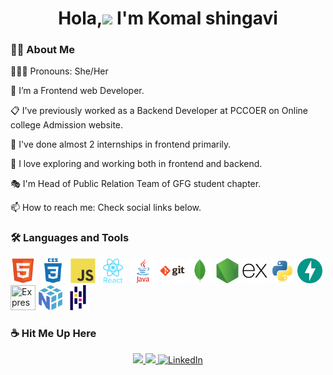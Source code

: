 <h1 align="center"> Hola,<img src="https://media.giphy.com/media/hvRJCLFzcasrR4ia7z/giphy.gif" width="30px"/> I'm Komal shingavi</h1>

### :woman_technologist: About Me 

👩🏻‍💻 Pronouns: She/Her

💼 I’m a Frontend web Developer. 

📋 I've previously worked as a Backend  Developer  at PCCOER on Online college Admission website.

🎒 I've done almost 2 internships in frontend primarily.

🧭 I love exploring and working both in frontend and backend.

🎭 I'm Head of Public Relation Team of GFG student chapter.

📫 How to reach me: Check social links below.


### :hammer_and_wrench: Languages and Tools 
<div>
  <img src="https://github.com/devicons/devicon/blob/master/icons/html5/html5-original.svg" title="HTML5" alt="HTML" width="40" height="40"/>&nbsp;
  <img src="https://github.com/devicons/devicon/blob/master/icons/css3/css3-plain-wordmark.svg"  title="CSS3" alt="CSS" width="40" height="40"/>&nbsp;
  <img src="https://github.com/devicons/devicon/blob/master/icons/javascript/javascript-original.svg" title="JavaScript" alt="JavaScript" width="40" height="40"/>&nbsp;
  <img src="https://github.com/devicons/devicon/blob/master/icons/react/react-original-wordmark.svg" title="React" alt="React" width="40" height="40"/>&nbsp;
  <img src="https://github.com/devicons/devicon/blob/master/icons/java/java-original-wordmark.svg" title="Java" alt="Java" width="40" height="40"/>&nbsp;
  <img src="https://github.com/devicons/devicon/blob/master/icons/git/git-original-wordmark.svg" title="Git" **alt="Git" width="40" height="40"/>
  <img src="https://github.com/devicons/devicon/blob/master/icons/mongodb/mongodb-original.svg" title="Mongodb" **alt="Git" width="40" height="40"/>
  <img src="https://github.com/devicons/devicon/blob/master/icons/nodejs/nodejs-original.svg" title="Nodejs" **alt="Git" width="40" height="40"/>
  <img src="https://github.com/devicons/devicon/blob/master/icons/express/express-original.svg" title="Express" **alt="Git" width="40" height="40"/>
  <img src="https://github.com/devicons/devicon/blob/master/icons/python/python-original.svg" title="Express" **alt="Git" width="40" height="40"/>
  <img src="https://github.com/devicons/devicon/blob/master/icons/fastapi/fastapi-original.svg" title="Express" **alt="Git" width="40" height="40"/>
  <img src="https://github.com/devicons/devicon/blob/master/icons/aws/aws-original.svg" title="Express" **alt="Git" width="40" height="40"/>
  <img src="https://github.com/devicons/devicon/blob/master/icons/numpy/numpy-original.svg" title="Express" **alt="Git" width="40" height="40"/>
  <img src="https://github.com/devicons/devicon/blob/master/icons/pandas/pandas-original.svg" title="Express" **alt="Git" width="40" height="40"/>
  

</div>  

### :coffee: Hit Me Up Here
<p align="center">
	<a href="https://github.com/komal65" alt="Github" title="github">
       <img src="https://img.shields.io/badge/For_More_Useful_Repos-15k?style=for-the-badge&color=2088FF&logo=github&logoColor=fff"/>
    </a>
    <a href="https://github.com/komal65/komal65" alt="Github Stars" title="Star Mark Repo">
        <img src="https://img.shields.io/badge/Shower_stars_if_you_like_my_repos-15k?style=for-the-badge&color=ffd000&logo=apachespark&logoColor=black"/>
    </a>
    <a href="https://www.linkedin.com/in/komal-shingavi-702896226z/">
        <img src="https://img.shields.io/badge/For_Professional_Updates-15k?style=for-the-badge&color=0a66c2&logo=linkedin" alt="LinkedIn"/>
    </a>
   
</p>



